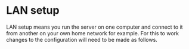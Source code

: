 # LAN setup

LAN setup means you run the server on one computer and connect to it from another on your own home network for example. For this to work changes to the configuration will need to be made as follows.
